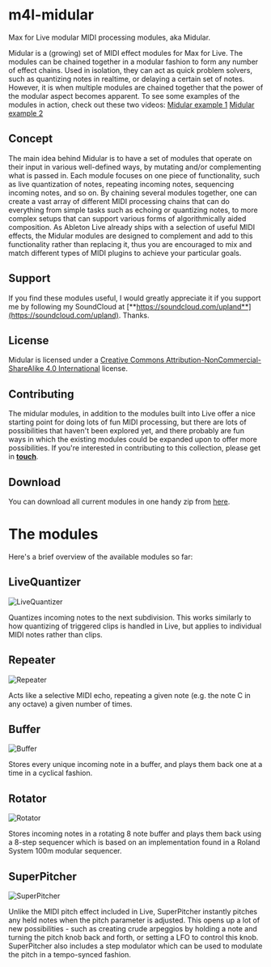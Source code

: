 m4l-midular
===========

Max for Live modular MIDI processing modules, aka Midular.

Midular is a (growing) set of MIDI effect modules for Max for Live. The modules can be chained together in a modular fashion to form any number of effect chains. Used in isolation, they can act as quick problem solvers, such as quantizing notes in realtime, or delaying a certain set of notes. However, it is when multiple modules are chained together that the power of the modular aspect becomes apparent. To see some examples of the modules in action, check out these two videos: [Midular example 1](https://www.youtube.com/watch?v=vW2kJZrd2Mc&list=UUQ-sL5VFlVHYjup_iILRnug) [Midular example 2](https://www.youtube.com/watch?v=JtNl9c_ixow&index=2&list=UUQ-sL5VFlVHYjup_iILRnug)

## Concept
The main idea behind Midular is to have a set of modules that operate on their input in various well-defined ways, by mutating and/or complementing what is passed in. Each module focuses on one piece of functionality, such as live quantization of notes, repeating incoming notes, sequencing incoming notes, and so on. By chaining several modules together, one can create a vast array of different MIDI processing chains that can do everything from simple tasks such as echoing or quantizing notes, to more complex setups that can support various forms of algorithmically aided composition. As Ableton Live already ships with a selection of useful MIDI effects, the Midular modules are designed to complement and add to this functionality rather than replacing it, thus you are encouraged to mix and match different types of MIDI plugins to achieve your particular goals.

## Support
If you find these modules useful, I would greatly appreciate it if you support me by following my SoundCloud at [**https://soundcloud.com/upland**](https://soundcloud.com/upland). Thanks.

## License
Midular is licensed under a [Creative Commons Attribution-NonCommercial-ShareAlike 4.0 International](http://creativecommons.org/licenses/by-nc-sa/4.0/) license.

## Contributing
The midular modules, in addition to the modules built into Live offer a nice starting point for doing lots of fun MIDI processing, but there are lots of possibilities that haven't been explored yet, and there probably are fun ways in which the existing modules could be expanded upon to offer more possibilities. If you're interested in contributing to this collection, please get in [**touch**](http://www.upland.no/contact).

## Download
You can download all current modules in one handy zip from [here](https://github.com/carrierdown/m4l-midular/releases/tag/v1.0).

The modules
===========

Here's a brief overview of the available modules so far:

## LiveQuantizer

![LiveQuantizer](https://raw.github.com/carrierdown/m4l-midular/master/screenshots/LiveQuantizer.png)

Quantizes incoming notes to the next subdivision. This works similarly to how quantizing of triggered clips is handled in Live, but applies to individual MIDI notes rather than clips.

## Repeater

![Repeater](https://raw.github.com/carrierdown/m4l-midular/master/screenshots/Repeater.png)

Acts like a selective MIDI echo, repeating a given note (e.g. the note C in any octave) a given number of times.

## Buffer

![Buffer](https://raw.github.com/carrierdown/m4l-midular/master/screenshots/Buffer.png)

Stores every unique incoming note in a buffer, and plays them back one at a time in a cyclical fashion. 

## Rotator

![Rotator](https://raw.github.com/carrierdown/m4l-midular/master/screenshots/Rotator.png)

Stores incoming notes in a rotating 8 note buffer and plays them back using a 8-step sequencer which is based on an implementation found in a Roland System 100m modular sequencer.

## SuperPitcher

![SuperPitcher](https://raw.github.com/carrierdown/m4l-midular/master/screenshots/SuperPitcher.png)

Unlike the MIDI pitch effect included in Live, SuperPitcher instantly pitches any held notes when the pitch parameter is adjusted. This opens up a lot of new possibilities - such as creating crude arpeggios by holding a note and turning the pitch knob back and forth, or setting a LFO to control this knob. SuperPitcher also includes a step modulator which can be used to modulate the pitch in a tempo-synced fashion.
